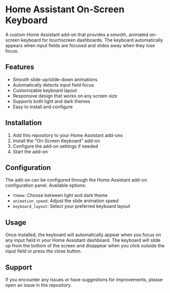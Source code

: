 # Home Assistant On-Screen Keyboard

A custom Home Assistant add-on that provides a smooth, animated on-screen keyboard for touchscreen dashboards. The keyboard automatically appears when input fields are focused and slides away when they lose focus.

## Features

- Smooth slide-up/slide-down animations
- Automatically detects input field focus
- Customizable keyboard layout
- Responsive design that works on any screen size
- Supports both light and dark themes
- Easy to install and configure

## Installation

1. Add this repository to your Home Assistant add-ons
2. Install the "On-Screen Keyboard" add-on
3. Configure the add-on settings if needed
4. Start the add-on

## Configuration

The add-on can be configured through the Home Assistant add-on configuration panel. Available options:

- `theme`: Choose between light and dark theme
- `animation_speed`: Adjust the slide animation speed
- `keyboard_layout`: Select your preferred keyboard layout

## Usage

Once installed, the keyboard will automatically appear when you focus on any input field in your Home Assistant dashboard. The keyboard will slide up from the bottom of the screen and disappear when you click outside the input field or press the close button.

## Support

If you encounter any issues or have suggestions for improvements, please open an issue in the repository. 